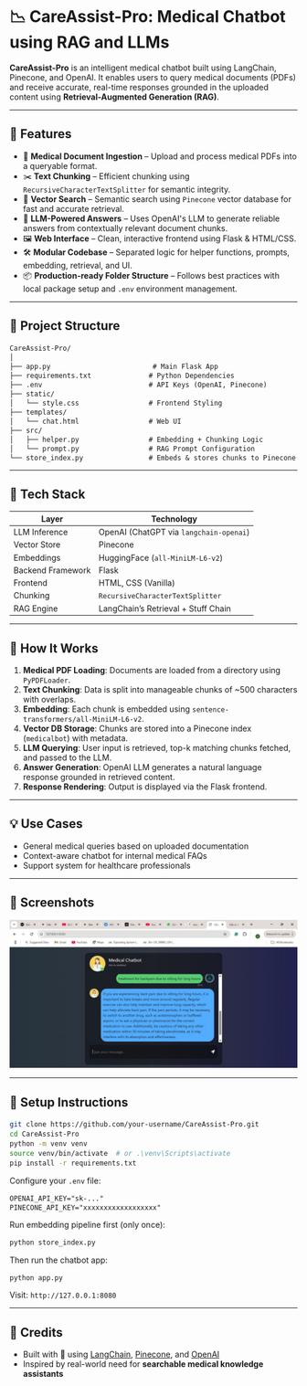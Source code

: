 # 📉 CareAssist-Pro: Medical Chatbot using RAG and LLMs

**CareAssist-Pro** is an intelligent medical chatbot built using LangChain, Pinecone, and OpenAI. It enables users to query medical documents (PDFs) and receive accurate, real-time responses grounded in the uploaded content using **Retrieval-Augmented Generation (RAG)**.

---

## 🚀 Features

* 📁 **Medical Document Ingestion** – Upload and process medical PDFs into a queryable format.
* ✂️ **Text Chunking** – Efficient chunking using `RecursiveCharacterTextSplitter` for semantic integrity.
* 🔎 **Vector Search** – Semantic search using `Pinecone` vector database for fast and accurate retrieval.
* 🧠 **LLM-Powered Answers** – Uses OpenAI's LLM to generate reliable answers from contextually relevant document chunks.
* 🖼️ **Web Interface** – Clean, interactive frontend using Flask & HTML/CSS.
* 🛠️ **Modular Codebase** – Separated logic for helper functions, prompts, embedding, retrieval, and UI.
* 📦 **Production-ready Folder Structure** – Follows best practices with local package setup and `.env` environment management.

---

## 📁 Project Structure

```
CareAssist-Pro/
│
├── app.py                         # Main Flask App
├── requirements.txt              # Python Dependencies
├── .env                          # API Keys (OpenAI, Pinecone)
├── static/
│   └── style.css                 # Frontend Styling
├── templates/
│   └── chat.html                 # Web UI
├── src/
│   ├── helper.py                 # Embedding + Chunking Logic
│   └── prompt.py                 # RAG Prompt Configuration
└── store_index.py                # Embeds & stores chunks to Pinecone
```

---

## 🔧 Tech Stack

| Layer             | Technology                              |
| ----------------- | --------------------------------------- |
| LLM Inference     | OpenAI (ChatGPT via `langchain-openai`) |
| Vector Store      | Pinecone                                |
| Embeddings        | HuggingFace (`all-MiniLM-L6-v2`)        |
| Backend Framework | Flask                                   |
| Frontend          | HTML, CSS (Vanilla)                     |
| Chunking          | `RecursiveCharacterTextSplitter`        |
| RAG Engine        | LangChain’s Retrieval + Stuff Chain     |

---

## 🧠 How It Works

1. **Medical PDF Loading**: Documents are loaded from a directory using `PyPDFLoader`.
2. **Text Chunking**: Data is split into manageable chunks of \~500 characters with overlaps.
3. **Embedding**: Each chunk is embedded using `sentence-transformers/all-MiniLM-L6-v2`.
4. **Vector DB Storage**: Chunks are stored into a Pinecone index (`medicalbot`) with metadata.
5. **LLM Querying**: User input is retrieved, top-k matching chunks fetched, and passed to the LLM.
6. **Answer Generation**: OpenAI LLM generates a natural language response grounded in retrieved content.
7. **Response Rendering**: Output is displayed via the Flask frontend.

---

## 💡 Use Cases

* General medical queries based on uploaded documentation
* Context-aware chatbot for internal medical FAQs
* Support system for healthcare professionals

---

## 📸 Screenshots

![Chat Interface](screenshots/chat1.jpg)

---

## 🧪 Setup Instructions

```bash
git clone https://github.com/your-username/CareAssist-Pro.git
cd CareAssist-Pro
python -m venv venv
source venv/bin/activate  # or .\venv\Scripts\activate
pip install -r requirements.txt
```

Configure your `.env` file:

```env
OPENAI_API_KEY="sk-..."
PINECONE_API_KEY="xxxxxxxxxxxxxxxxxx"
```

Run embedding pipeline first (only once):

```bash
python store_index.py
```

Then run the chatbot app:

```bash
python app.py
```

Visit: `http://127.0.0.1:8080`

---


## 📘 Credits

* Built with 💙 using [LangChain](https://www.langchain.com/), [Pinecone](https://www.pinecone.io/), and [OpenAI](https://openai.com/)
* Inspired by real-world need for **searchable medical knowledge assistants**
